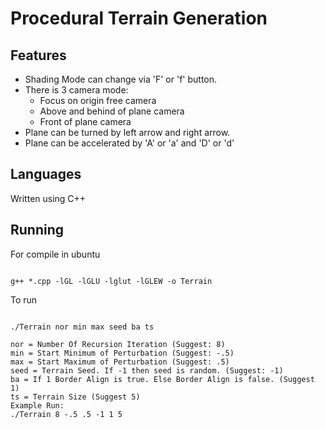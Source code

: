 # Procedural Terrain Generation

## Features

- Shading Mode can change via 'F' or 'f' button.
- There is 3 camera mode:
    * Focus on origin free camera
    * Above and behind of plane camera
    * Front of plane camera
- Plane can be turned by left arrow and right arrow.
- Plane can be accelerated by 'A' or 'a' and 'D' or 'd' 

## Languages

Written using C++

## Running

For compile in ubuntu

```

g++ *.cpp -lGL -lGLU -lglut -lGLEW -o Terrain

```

To run

```

./Terrain nor min max seed ba ts

nor = Number Of Recursion Iteration (Suggest: 8)
min = Start Minimum of Perturbation (Suggest: -.5)
max = Start Maximum of Perturbation (Suggest: .5)
seed = Terrain Seed. If -1 then seed is random. (Suggest: -1)
ba = If 1 Border Align is true. Else Border Align is false. (Suggest 1)
ts = Terrain Size (Suggest 5)
Example Run:
./Terrain 8 -.5 .5 -1 1 5

```